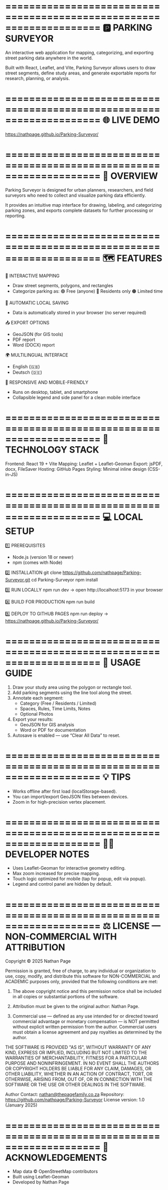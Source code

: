 ====================================================================
🅿️ PARKING SURVEYOR
====================================================================

An interactive web application for mapping, categorizing, and exporting
street parking data anywhere in the world.

Built with React, Leaflet, and Vite, Parking Surveyor allows users to
draw street segments, define study areas, and generate exportable
reports for research, planning, or analysis.

====================================================================
🌐 LIVE DEMO
====================================================================

https://nathpage.github.io/Parking-Surveyor/

====================================================================
🧭 OVERVIEW
====================================================================

Parking Surveyor is designed for urban planners, researchers, and field
surveyors who need to collect and visualize parking data efficiently.

It provides an intuitive map interface for drawing, labeling, and
categorizing parking zones, and exports complete datasets for further
processing or reporting.

====================================================================
🗺️ FEATURES
====================================================================

🧩 INTERACTIVE MAPPING
 - Draw street segments, polygons, and rectangles
 - Categorize parking as:
   🟢 Free (anyone)
   🔴 Residents only
   🟠 Limited time

💾 AUTOMATIC LOCAL SAVING
 - Data is automatically stored in your browser (no server required)

📤 EXPORT OPTIONS
 - GeoJSON (for GIS tools)
 - PDF report
 - Word (DOCX) report

🌍 MULTILINGUAL INTERFACE
 - English (🇬🇧)
 - Deutsch (🇩🇪)

📱 RESPONSIVE AND MOBILE-FRIENDLY
 - Runs on desktop, tablet, and smartphone
 - Collapsible legend and side panel for a clean mobile interface

====================================================================
🧰 TECHNOLOGY STACK
====================================================================

Frontend:  React 19 + Vite
Mapping:   Leaflet + Leaflet-Geoman
Export:    jsPDF, docx, FileSaver
Hosting:   GitHub Pages
Styling:   Minimal inline design (CSS-in-JS)

====================================================================
💻 LOCAL SETUP
====================================================================

1️⃣ PREREQUISITES
 - Node.js (version 18 or newer)
 - npm (comes with Node)

2️⃣ INSTALLATION
   git clone https://github.com/nathpage/Parking-Surveyor.git
   cd Parking-Surveyor
   npm install

3️⃣ RUN LOCALLY
   npm run dev
   → open http://localhost:5173 in your browser

4️⃣ BUILD FOR PRODUCTION
   npm run build

5️⃣ DEPLOY TO GITHUB PAGES
   npm run deploy
   → https://nathpage.github.io/Parking-Surveyor/

====================================================================
🧾 USAGE GUIDE
====================================================================

1. Draw your study area using the polygon or rectangle tool.
2. Add parking segments using the line tool along the street.
3. Annotate each segment:
   - Category (Free / Residents / Limited)
   - Spaces, Rules, Time Limits, Notes
   - Optional Photos
4. Export your results:
   - GeoJSON for GIS analysis
   - Word or PDF for documentation
5. Autosave is enabled — use “Clear All Data” to reset.

====================================================================
💡 TIPS
====================================================================

 - Works offline after first load (localStorage-based).
 - You can import/export GeoJSON files between devices.
 - Zoom in for high-precision vertex placement.

====================================================================
🧑‍💻 DEVELOPER NOTES
====================================================================

 - Uses Leaflet-Geoman for interactive geometry editing.
 - Max zoom increased for precise mapping.
 - Touch logic optimized for mobile (tap for popup, edit via popup).
 - Legend and control panel are hidden by default.

====================================================================
⚖️ LICENSE — NON-COMMERCIAL WITH ATTRIBUTION
====================================================================

Copyright © 2025 Nathan Page

Permission is granted, free of charge, to any individual or organization
to use, copy, modify, and distribute this software for NON-COMMERCIAL and
ACADEMIC purposes only, provided that the following conditions are met:

1. The above copyright notice and this permission notice shall be
   included in all copies or substantial portions of the software.

2. Attribution must be given to the original author: Nathan Page.

3. Commercial use — defined as any use intended for or directed toward
   commercial advantage or monetary compensation — is NOT permitted
   without explicit written permission from the author. Commercial users
   must obtain a license agreement and pay royalties as determined by
   the author.

THE SOFTWARE IS PROVIDED "AS IS", WITHOUT WARRANTY OF ANY KIND,
EXPRESS OR IMPLIED, INCLUDING BUT NOT LIMITED TO THE WARRANTIES OF
MERCHANTABILITY, FITNESS FOR A PARTICULAR PURPOSE AND NONINFRINGEMENT.
IN NO EVENT SHALL THE AUTHORS OR COPYRIGHT HOLDERS BE LIABLE FOR ANY
CLAIM, DAMAGES, OR OTHER LIABILITY, WHETHER IN AN ACTION OF CONTRACT,
TORT, OR OTHERWISE, ARISING FROM, OUT OF, OR IN CONNECTION WITH THE
SOFTWARE OR THE USE OR OTHER DEALINGS IN THE SOFTWARE.

Author Contact: nathan@thepagefamily.co.za
Repository: https://github.com/nathpage/Parking-Surveyor
License version: 1.0 (January 2025)

====================================================================
🙏 ACKNOWLEDGEMENTS
====================================================================

 - Map data © OpenStreetMap contributors
 - Built using Leaflet-Geoman
 - Developed by Nathan Page
